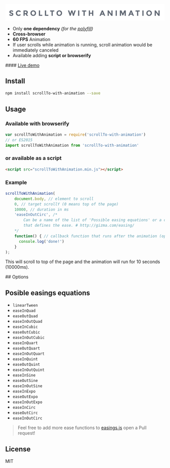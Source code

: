 ![](docs/Logo.png)

- Only **one dependency** *(for the [polyfill](https://www.npmjs.com/package/animation-frame))*
- **Cross-browser**
- **60 FPS** Animation
- If user scrolls while animation is running, scroll animation would be immediately canceled
- Available adding **script or browserify**

#### [Live demo](https://davesnx.github.io/scrollto-with-animation/docs/demo/index.html)

## Install

```bash
npm install scrollTo-with-animation --save
```

## Usage

### Available with browserify

```javascript
var scrollToWithAnimation = require('scrollTo-with-animation')
// or ES2015
import scrollToWithAnimation from 'scrollTo-with-animation'
```

### or available as a script

```html
<script src="scrollToWithAnimation.min.js"></script>
```

### Example

```javascript
scrollToWithAnimation(
    document.body, // element to scroll
    0, // target scrollY (0 means top of the page)
    10000, // duration in ms
    'easeInOutCirc', /*
        Can be a name of the list of 'Possible easing equations' or a callback
        that defines the ease. # http://gizma.com/easing/
    */
    function() { // callback function that runs after the animation (optional)
      console.log('done!')
    }
);
```

This will scroll to top of the page and the animation will run for 10 seconds (10000ms).


## Options

## Posible easings equations

- `linearTween`
- `easeInQuad`
- `easeOutQuad`
- `easeInOutQuad`
- `easeInCubic`
- `easeOutCubic`
- `easeInOutCubic`
- `easeInQuart`
- `easeOutQuart`
- `easeInOutQuart`
- `easeInQuint`
- `easeOutQuint`
- `easeInOutQuint`
- `easeInSine`
- `easeOutSine`
- `easeInOutSine`
- `easeInExpo`
- `easeOutExpo`
- `easeInOutExpo`
- `easeInCirc`
- `easeOutCirc`
- `easeInOutCirc`

> Feel free to add more ease functions to [easings.js](https://github.com/davesnx/scrollToWithAnimation/blob/master/src/easings.js) open a Pull request!

## License

MIT
